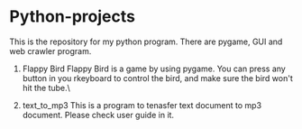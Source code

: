 # Python-projects
This is the repository for my python program. There are pygame, GUI and web crawler program.

1. Flappy Bird
Flappy Bird is a game by using pygame. You can press any button in you rkeyboard to control the bird, and make sure the bird won't hit the tube.\

2. text_to_mp3
This is a program to tenasfer text document to mp3 document. Please check user guide in it.
